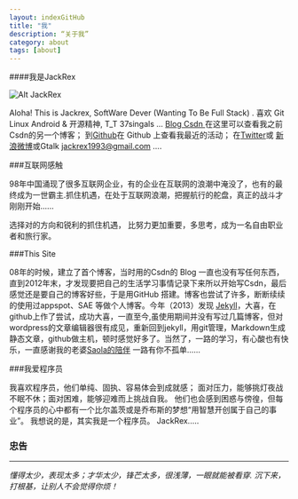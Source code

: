 ```yaml
---
layout: indexGitHub
title: "我"
description: “关于我”
category: about
tags: [about]
---
```



####我是JackRex

![Alt JackRex](http://jackrex.github.com/images/qrcode.png "JackRex")
 

Aloha! This is Jackrex, SoftWare Dever (Wanting To Be Full Stack) . 喜欢 Git Linux Android & 开源精神, T_T 37singals ... <a href="http://blog.csdn.net/xpp1993">Blog Csdn </a> 在这里可以查看我之前Csdn的另一个博客； 到<a href="http://github.com/jackrex">Github</a>在 Github 上查看我最近的活动； 在<a href="http://twitter.com/jackrex1993">Twitter</a>或 <a href="http://weibo.com/Jackrex1993">新浪微博</a>或Gtalk <jackrex1993@gmail.com> ....

###互联网感触

98年中国涌现了很多互联网企业，有的企业在互联网的浪潮中淹没了，也有的最终成为一世霸主.抓住机遇，在处于互联网浪潮，把握航行的舵盘，真正的战斗才刚刚开始......

选择对的方向和锐利的抓住机遇， 比努力更加重要，多思考，成为一名自由职业者和旅行家。

###This Site

08年的时候，建立了首个博客，当时用的Csdn的 Blog 一直也没有写任何东西，直到2012年末，才发现要把自己的生活学习事情记录下来所以开始写Csdn，最后感觉还是要自己的博客好些，于是用GitHub 搭建。博客也尝试了许多，断断续续的使用过appspot、SAE 等做个人博客。今年（2013）发现 <a href="http://github.com/mojombo/jekyll/tree/master">Jekyll</a>，大喜，在github上作了尝试，成功大喜，一直至今,虽使用期间并没有写过几篇博客，但对wordpress的文章编辑器很有成见，重新回到jekyll，用git管理，Markdown生成静态文章，github做主机，顿时感觉好多了。当然了，一路的学习，有心酸也有快乐，一直感谢我的老婆<a href="http://jackrex.github.com/mylove/index.html">Saola的陪伴</a>  一路有你不孤单......

###我爱程序员

我喜欢程序员，他们单纯、固执、容易体会到成就感； 面对压力，能够挑灯夜战不眠不休；面对困难，能够迎难而上挑战自我。 他们也会感到困惑与傍徨，但每个程序员的心中都有一个比尔盖茨或是乔布斯的梦想“用智慧开创属于自己的事业”。 我想说的是，其实我是一个程序员。 JackRex.....


### 忠告
*** 
<em>懂得太少，表现太多；才华太少，锋芒太多，很浅薄，一眼就能被看穿. 沉下来，打根基，让别人不会觉得你烦！</em>